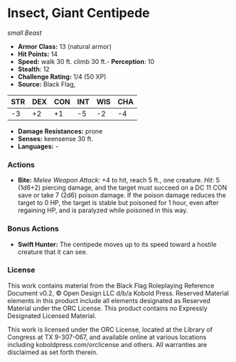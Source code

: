 # Insect, Giant Centipede

*small* *Beast*

- **Armor Class:** 13 (natural armor)
- **Hit Points:** 14 
- **Speed:** walk 30 ft. climb 30 ft.- **Perception**: 10
- **Stealth**: 12
- **Challenge Rating:** 1/4 (50 XP)
- **Source:** Black Flag,

| STR | DEX | CON | INT | WIS | CHA |
| --- | --- | --- | --- | --- | --- |
| -3 | +2 | +1 | -5 | -2 | -4 |

- **Damage Resistances:** prone
- **Senses:** keensense 30 ft.
- **Languages:** -

### Actions

- **Bite:** _Melee Weapon Attack:_ +4 to hit, reach 5 ft., one creature. _Hit:_ 5 (1d6+2) piercing damage, and the target must succeed on a DC 11 CON save or take 7 (2d6) poison damage. If the poison damage reduces the target to 0 HP, the target is stable but poisoned for 1 hour, even after regaining HP, and is paralyzed while poisoned in this way.

### Bonus Actions

- **Swift Hunter:** The centipede moves up to its speed toward a hostile creature that it can see.


### License

This work contains material from the Black Flag Roleplaying Reference Document v0.2, © Open Design LLC d/b/a Kobold Press. Reserved Material elements in this product include all elements designated as Reserved Material under the ORC License. This product contains no Expressly Designated Licensed Material.

This work is licensed under the ORC License, located at the Library of Congress at TX 9-307-067, and available online at various locations including koboldpress.com/orclicense and others. All warranties are disclaimed as set forth therein.
